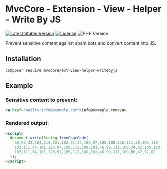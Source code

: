 # MvcCore - Extension - View - Helper - Write By JS

[![Latest Stable Version](https://img.shields.io/badge/Stable-v5.3.0-brightgreen.svg?style=plastic)](https://github.com/mvccore/ext-view-helper-writebyjs/releases)
[![License](https://img.shields.io/badge/License-BSD%203-brightgreen.svg?style=plastic)](https://mvccore.github.io/docs/mvccore/5.0.0/LICENSE.md)
![PHP Version](https://img.shields.io/badge/PHP->=5.4-brightgreen.svg?style=plastic)

Prevent sensitive content against spam bots and convert content into JS.

## Installation
```shell
composer require mvccore/ext-view-helper-writebyjs
```

## Example

### Sensitive content to prevent:
```html
<a href="mailto:info@example.com">info@example.com</a>
```

### Rendered output:
```html
<script>
  document.write(String.fromCharCode(
    60,97,32,104,114,101,102,61,34,109,97,105,108,116,111,58,105,110,
    102,111,64,101,120,97,109,112,108,101,46,99,111,109,34,62,105,110,
    102,111,64,101,120,97,109,112,108,101,46,99,111,109,60,47,97,62
  ));
</script>
```